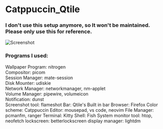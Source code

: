 # Catppuccin_Qtile
### I don't use this setup anymore, so It won't be maintained. Please only use this for reference.
![Screenshot](https://i.redd.it/x1ra7fhiij691.jpg)

### Programs I used:
  Wallpaper Program: nitrogen                                                                                                                                
  Compositor: picom                                                                                                                                   
  Session Manager: mate-session                                                                                                                                     
  Disk Mounter: udiskie                                                                                                                                        
  Network Manager: networkmanager, nm-applet                                                                                                                                        
  Volume Manager: pipewire, volumeicon                                                                                                                                       
  Notification: dunst                                                                                                                                        
  Screenshot tool: flameshot
  Bar: Qtile's Built in bar
  Browser: Firefox
  Color scheme: Catppuccin
  Editor: mousepad, vs code, neovim
  File Manager: pcmanfm, ranger
  Terminal: Kitty
  Shell: Fish
  System monitor tool: htop, neofetch
  lockscreen: betterlockscreen
  display manager: lightdm
